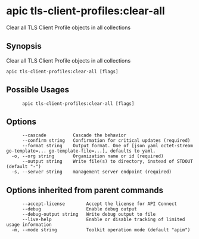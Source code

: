 # apic tls-client-profiles:clear-all

Clear all TLS Client Profile objects in all collections

## Synopsis

Clear all TLS Client Profile objects in all collections

```
apic tls-client-profiles:clear-all [flags]
```

## Possible Usages

```
      apic tls-client-profiles:clear-all [flags]
```

## Options

```
      --cascade          Cascade the behavior
      --confirm string   Confirmation for critical updates (required)
      --format string    Output format. One of [json yaml octet-stream go-template=... go-template-file=...], defaults to yaml.
  -o, --org string       Organization name or id (required)
      --output string    Write file(s) to directory, instead of STDOUT (default "-")
  -s, --server string    management server endpoint (required)
```

## Options inherited from parent commands

```
      --accept-license        Accept the license for API Connect
      --debug                 Enable debug output
      --debug-output string   Write debug output to file
      --live-help             Enable or disable tracking of limited usage information
  -m, --mode string           Toolkit operation mode (default "apim")
```

